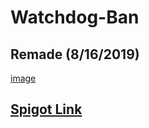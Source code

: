 # Watchdog-Ban
## Remade (8/16/2019)
[image](https://cdn.discordapp.com/attachments/565325395335839748/611996718644592662/19a3d254382e06b8630518f577017954e1f5a2db.png)
## [Spigot Link](https://www.spigotmc.org/resources/watchdogban-2019-remake.70440/)
